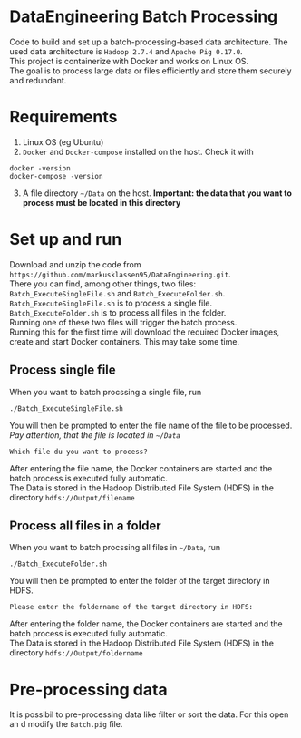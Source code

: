 # DataEngineering Batch Processing
Code to build and set up a batch-processing-based data architecture. The used data architecture is `Hadoop 2.7.4` and `Apache Pig 0.17.0`.  
This project is containerize with Docker and works on Linux OS.  
The goal is to process large data or files efficiently and store them securely and redundant.
# Requirements
1. Linux OS (eg Ubuntu)
2. `Docker` and `Docker-compose` installed on the host. Check it with
```
docker -version
docker-compose -version
```
3. A file directory `~/Data` on the host. **Important: the data that you want to process must be located in this directory**
# Set up and run 
Download and unzip the code from `https://github.com/markusklassen95/DataEngineering.git`.  
There you can find, among other things, two files: `Batch_ExecuteSingleFile.sh` and `Batch_ExecuteFolder.sh`.  
`Batch_ExecuteSingleFile.sh` is to process a single file.  
`Batch_ExecuteFolder.sh` is to process all files in the folder.  
Running one of these two files will trigger the batch process.  
Running this for the first time will download the required Docker images, create and start Docker containers. This may take some time.
## Process single file  
When you want to batch procssing a single file, run
```
./Batch_ExecuteSingleFile.sh
```
You will then be prompted to enter the file name of the file to be processed. *Pay attention, that the file is located in `~/Data`*
```
Which file du you want to process?

```
After entering the file name, the Docker containers are started and the batch process is executed fully automatic.  
The Data is stored in the Hadoop Distributed File System (HDFS) in the directory `hdfs://Output/filename`
## Process all files in a folder  
When you want to batch procssing all files in `~/Data`, run
```
./Batch_ExecuteFolder.sh
```
You will then be prompted to enter the folder of the target directory in HDFS.
```
Please enter the foldername of the target directory in HDFS:

```
After entering the folder name, the Docker containers are started and the batch process is executed fully automatic.  
The Data is stored in the Hadoop Distributed File System (HDFS) in the directory `hdfs://Output/foldername`

# Pre-processing data
It is possibil to pre-processing data like filter or sort the data. For this open an d modify the `Batch.pig` file.
